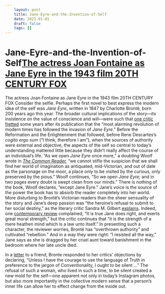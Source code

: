 ```yaml
---
 	layout: post
 	title: Jane-Eyre-and-the-Invention-of-Self
 	date: 2021-01-01
 	draft: false
 	tags: []
---
```


# Jane-Eyre-and-the-Invention-of-Self[The actress Joan Fontaine as Jane Eyre in the 1943 film 20TH CENTURY FOX](Jane%20Eyre%20and%20the%20Invention%20of%20Self%20b6a6fbe04f7445a1a9500fc39a802822/Untitled.png)
The actress Joan Fontaine as Jane Eyre in the 1943 film 20TH CENTURY FOX
Consider the selfie.
Perhaps the first novel to best express the modern idea of the self was *Jane Eyre*, written in 1847 by Charlotte Brontë, born 200 years ago this year.
The broader cultural implications of the story—its insistence on the value of conscience and will—were such that [one critic fretted](https://play.google.com/books/reader?id=5vVFAAAAcAAJ&printsec=frontcover&output=reader&hl=en&pg=GBS.PA557) some years after its publication that the “most alarming revolution of modern times has followed the invasion of *Jane Eyre*.” Before the Reformation and the Enlightenment that followed, before Rene Descartes’s *cogito ergo sum* (“I think, therefore I am”), when the sources of authority were external and objective, the aspects of the self so central to today’s understanding mattered little because they didn’t really affect the course of an individual’s life.
“As we open *Jane Eyre* once more,” a doubting Woolf wrote in *[The Common Reader](https://ebooks.adelaide.edu.au/w/woolf/virginia/w91c/chapter14.html),* “we cannot stifle the suspicion that we shall find her world of imagination as antiquated, mid-Victorian, and out of date as the parsonage on the moor, a place only to be visited by the curious, only preserved by the pious.” Woolf continues, “So we open *Jane Eyre;* and in two pages every doubt is swept clean from our minds.” There is nothing of the book, Woolf declares, “except Jane Eyre.” Jane’s voice is the source of the power the book has to absorb the reader completely into her world.
More disturbing to Brontë’s Victorian readers than the sheer sensuality of the story and Jane’s deep passion was “the heroine’s refusal to submit to her social destiny,” as the literary critic Sandra M. Gilbert [explains](https://books.google.com/books?id=3oxf7_BsD_sC&pg=PA338&lpg=PA338&dq=%E2%80%9Crefusal+to+accept+the+forms,+customs,+and+standards+of+society.%E2%80%9D&source=bl&ots=w4-mW8TX3Y&sig=R70bhh8SEbjqS_mE-caoc-FaPI8&hl=en&sa=X&ved=0ahUKEwjN3J71keHKAhWFHx4KHZ7BCgYQ6AEIJzAD#v=onepage&q=%E2%80%9Crefusal%20to%20accept%20the%20forms%2C%20customs%2C%20and%20standards%20of%20society.%E2%80%9D&f=false).
Indeed, one [contemporary review](https://play.google.com/books/reader?id=TPc9AAAAYAAJ&printsec=frontcover&output=reader&hl=en&pg=GBS.PA68) complained, “It is true Jane does right, and exerts great moral strength,” but the critic continues that “it is the strength of a mere heathen mind which is a law unto itself.” In presenting such a character, the reviewer worries, Brontë has “overthrown authority” and cultivated “rebellion.” And in a way they were right: “I resisted all the way,” Jane says as she is dragged by her cruel aunt toward banishment in the bedroom where her late uncle died.
>
In a [letter](https://books.google.com/books?id=ESH22a2yaWoC&pg=PA118&lpg=PA118&dq=Unless+I+have+the+courage+to+use+the+language+of+Truth+in+preference+to+the+jargon+of+Conventionality,+I+ought+to+be+silent+%E2%80%A6.%E2%80%9D&source=bl&ots=Qh_xHA_GrR&sig=b_HT0kFcgyC1YvH_pgHLp5Q_I6I&hl=en&sa=X&ved=0ahUKEwjt47WCj-HKAhUBeT4KHctWASoQ6AEIOTAI#v=onepage&q=Unless%20I%20have%20the%20courage%20to%20use%20the%20language%20of%20Truth%20in%20preference%20to%20the%20jargon%20of%20Conventionality%2C%20I%20ought%20to%20be%20silent%20%E2%80%A6.%E2%80%9D&f=false) to a friend, Bronte responded to her critics’ objections by declaring, “Unless I have the courage to use the language of Truth in preference to the jargon of Conventionality, I ought to be silent ...”
The refusal of such a woman, who lived in such a time, to be silent created a new mold for the self—one apparent not only in today’s Instagram photos, but also more importantly in the collective modern sense that a person’s inner life can allow her to effect change from the inside out.
